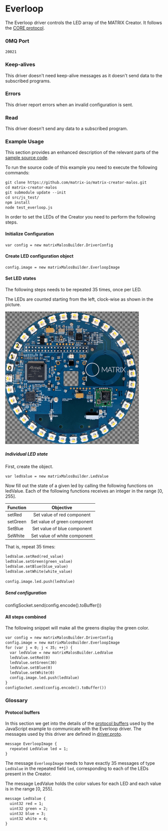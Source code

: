 # Everloop

The Everloop driver controls the LED array of the MATRIX Creator.
It follows the [CORE protocol](../README.md#protocol).

### 0MQ Port

```
20021
```

### Keep-alives

This driver doesn't need keep-alive messages as it doesn't send data to the subscribed programs.

### Errors

This driver report errors when an invalid configuration is sent.

### Read

This driver doesn't send any data to a subscribed program.

### Example Usage

This section provides an enhanced description of the relevant parts of the [sample source code](../src/js_test/test_everloop.js).

To run the source code of this example you need to execute the following commands:

```
git clone https://github.com/matrix-io/matrix-creator-malos.git
cd matrix-creator-malos
git submodule update --init
cd src/js_test/
npm install
node test_everloop.js
```

In order to set the LEDs of the Creator you need to perform the following steps.

#### Initialize Configuration

    var config = new matrixMalosBuilder.DriverConfig

#### Create LED configuration object

    config.image = new matrixMalosBuilder.EverloopImage

#### Set LED states

The following steps needs to be repeated 35 times, once per LED.

The LEDs are counted starting from the left, clock-wise
as shown in the picture.

![Everloop LEDs](creator-front-everloop-leds.png)

##### Individual LED state

First, create the object.
 
    var ledValue = new matrixMalosBuilder.LedValue

Now fill out the state of a given led by calling the following functions on ledValue.
Each of the following functions receives an integer in the range [0, 255].

| Function      |   Objective   |
| ------------- |:-------------:|
| setRed        | Set value of red component  |
| setGreen      | Set value of green component |
| SetBlue       | Set value of blue component |
| SeWhite       | Set value of white component |

That is, repeat 35 times:

    ledValue.setRed(red_value)
    ledValue.setGreen(green_value)
    ledValue.setBlue(blue_value)
    ledValue.setWhite(white_value)

    config.image.led.push(ledValue)

##### Send configuration

configSocket.send(config.encode().toBuffer())

#### All steps combined

The following snippet will make all the greens display the green color.

    var config = new matrixMalosBuilder.DriverConfig
    config.image = new matrixMalosBuilder.EverloopImage
    for (var j = 0; j < 35; ++j) {
      var ledValue = new matrixMalosBuilder.LedValue
      ledValue.setRed(0)
      ledValue.setGreen(30)
      ledValue.setBlue(0)
      ledValue.setWhite(0)
      config.image.led.push(ledValue)
    }
    configSocket.send(config.encode().toBuffer())



### Glossary

#### Protocol buffers

In this section we get into the details of the [protocol buffers](https://developers.google.com/protocol-buffers/docs/proto3) used by the
JavaScript example to communicate with the Everloop driver.
The messages used by this driver are defined in [driver.proto](https://github.com/matrix-io/protocol-buffers/blob/master/malos/driver.proto).

```
message EverloopImage {
  repeated LedValue led = 1;
}
```

The message `EverloopImage` needs to have exactly 35 messages of type `LedValue` in the repeated field `led`,
corresponding to each of the LEDs present in the Creator.

The message LedValue holds the color values for each LED and each value is in the range [0, 255].

```
message LedValue {
  uint32 red = 1;
  uint32 green = 2;
  uint32 blue = 3;
  uint32 white = 4;
}
```
